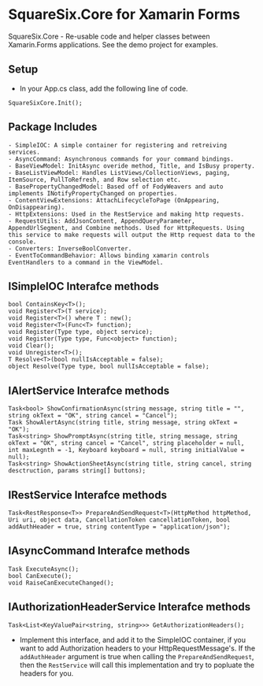 # SquareSix.Core for Xamarin Forms

SquareSix.Core - Re-usable code and helper classes between Xamarin.Forms applications. See the demo project for examples. 


## Setup

- In your App.cs class, add the following line of code.
```
SquareSixCore.Init();
```


## Package Includes
```
- SimpleIOC: A simple container for registering and retreiving services.
- AsyncCommand: Asynchronous commands for your command bindings.
- BaseViewModel: InitAsync overide method, Title, and IsBusy property.
- BaseListViewModel: Handles ListViews/CollectionViews, paging, ItemSource, PullToRefresh, and Row selection etc.
- BasePropertyChangedModel: Based off of FodyWeavers and auto implements INotifyPropertyChanged on properties.
- ContentViewExtensions: AttachLifecycleToPage (OnAppearing, OnDisappearing).
- HttpExtensions: Used in the RestService and making http requests.
- RequestUtils: AddJsonContent, AppendQueryParameter, AppendUrlSegment, and Combine methods. Used for HttpRequests. Using this service to make requests will output the Http request data to the console.
- Converters: InverseBoolConverter.
- EventToCommandBehavior: Allows binding xamarin controls EventHandlers to a command in the ViewModel.
```


## ISimpleIOC Interafce methods
```
bool ContainsKey<T>();
void Register<T>(T service);
void Register<T>() where T : new();
void Register<T>(Func<T> function);
void Register(Type type, object service);
void Register(Type type, Func<object> function);
void Clear();
void Unregister<T>();
T Resolve<T>(bool nullIsAcceptable = false);
object Resolve(Type type, bool nullIsAcceptable = false);
```


## IAlertService Interafce methods
```
Task<bool> ShowConfirmationAsync(string message, string title = "", string okText = "OK", string cancel = "Cancel");
Task ShowAlertAsync(string title, string message, string okText = "OK");
Task<string> ShowPromptAsync(string title, string message, string okText = "OK", string cancel = "Cancel", string placeholder = null, int maxLegnth = -1, Keyboard keyboard = null, string initialValue = null);
Task<string> ShowActionSheetAsync(string title, string cancel, string desctruction, params string[] buttons);
```


## IRestService Interafce methods
```
Task<RestResponse<T>> PrepareAndSendRequest<T>(HttpMethod httpMethod, Uri uri, object data, CancellationToken cancellationToken, bool addAuthHeader = true, string contentType = "application/json");
```


## IAsyncCommand Interafce methods
```
Task ExecuteAsync();
bool CanExecute();
void RaiseCanExecuteChanged();
```


## IAuthorizationHeaderService Interafce methods
```
Task<List<KeyValuePair<string, string>>> GetAuthorizationHeaders();
```

- Implement this interface, and add it to the SimpleIOC container, if you want to add Authorization headers to your HttpRequestMessage's. If the `addAuthHeader` argument is true when calling the `PrepareAndSendRequest`, then the `RestService` will call this implementation and try to popluate the headers for you.


